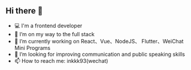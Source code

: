 ## Hi there 👋

* 💻 I'm a frontend developer
* 💪 I’m on my way to the full stack
* 🔭 I’m currently working on React、Vue、NodeJS、 Flutter、WeiChat Mini Programs
* 🤔 I’m looking for improving communication and public speaking skills
* 📫 How to reach me: inkkk93(wechat)
